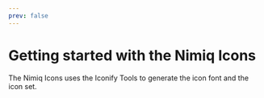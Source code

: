 ```yaml
---
prev: false
---
```


# Getting started with the Nimiq Icons

The Nimiq Icons uses the Iconify Tools to generate the icon font and the icon set.
